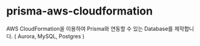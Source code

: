 # prisma-aws-cloudformation
AWS CloudFormation을 이용하여 Prisma와 연동할 수 있는 Database를 제작합니다. ( Aurora, MySQL, Postgres )
